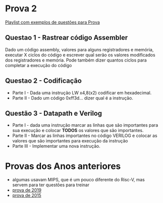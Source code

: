 # Prova 2

[Playlist com exemplos de questões para Prova](https://www.youtube.com/playlist?list=PLcvOyD_LMr6mgvBkzs7Xv3Tin8j_5_adv)

## Questao 1 - Rastrear código Assembler

Dado um código assembly, valores para alguns registradores e memória, executar X ciclos do código e escrever qual serão os valores modificados dos registradores e memória. Pode também dizer quantos ciclos para completar a execução do código

## Questao 2 - Codificação
 * Parte I - Dada uma instrução LW x4,8(x2) codificar em hexadecimal.
 * Parte II - Dado um código 0xff3d... dizer qual é a instrução.
 
 
 ## Questão 3 - Datapath e Verilog
 * Parte I - dada uma instrução marcar as linhas que são importantes para sua execução e colocar **TODOS** os valores que são importantes.
 * Parte II - Marcar as linhas importantes no código VERILOG e colocar as valores que são importantes para execução da instrução
 * Parte III - Implementar uma nova instrução.
 
 
 # Provas dos Anos anteriores 
   * algumas usavam MIPS, que é um pouco diferente do Risc-V, mas servem para ter questões para treinar
   * [prova de 2019](https://github.com/arduinoufv/inf250/blob/master/Assembler_Risc_V/prova2_2022/p19.pdf)
   * [prova de 2015]()
